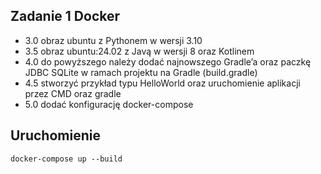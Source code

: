 ## Zadanie 1 Docker

- 3.0 obraz ubuntu z Pythonem w wersji 3.10
- 3.5 obraz ubuntu:24.02 z Javą w wersji 8 oraz Kotlinem
- 4.0 do powyższego należy dodać najnowszego Gradle’a oraz paczkę JDBC SQLite w ramach projektu na Gradle (build.gradle)
- 4.5 stworzyć przykład typu HelloWorld oraz uruchomienie aplikacji przez CMD oraz gradle
- 5.0 dodać konfigurację docker-compose

## Uruchomienie

`docker-compose up --build`
